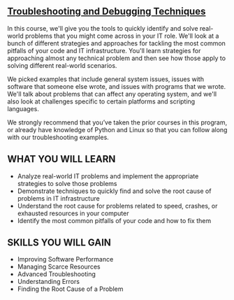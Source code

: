 ## [Troubleshooting and Debugging Techniques](https://www.coursera.org/learn/troubleshooting-debugging-techniques?specialization=google-it-automation)

In this course, we'll give you the tools to quickly identify and solve real-world problems that you might come across in your IT role. We'll look at a bunch of different strategies and approaches for tackling the most common pitfalls of your code and IT infrastructure. You'll learn strategies for approaching almost any technical problem and then see how those apply to solving different real-world scenarios. 

We picked examples that include general system issues, issues with software that someone else wrote, and issues with programs that we wrote. We'll talk about problems that can affect any operating system, and we'll also look at challenges specific to certain platforms and scripting languages.

We strongly recommend that you’ve taken the prior courses in this program, or already have knowledge of Python and Linux so that you can follow along with our troubleshooting examples.

## WHAT YOU WILL LEARN
* Analyze real-world IT problems and implement the appropriate strategies to solve those problems
* Demonstrate techniques to quickly find and solve the root cause of problems in IT infrastructure
* Understand the root cause for problems related to speed, crashes, or exhausted resources in your computer
* Identify the most common pitfalls of your code and how to fix them

## SKILLS YOU WILL GAIN
* Improving Software Performance
* Managing Scarce Resources
* Advanced Troubleshooting
* Understanding Errors
* Finding the Root Cause of a Problem